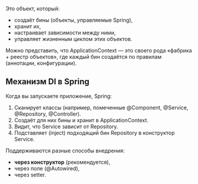 Это объект, который:
- создаёт бины (объекты, управляемые Spring),
- хранит их,
- настраивает зависимости между ними,
- управляет жизненным циклом этих объектов.
  
Можно представить, что ApplicationContext — это своего рода «фабрика + реестр объектов», где каждый бин создаётся по правилам (аннотации, конфигурации).

## **Механизм DI в Spring**

Когда вы запускаете приложение, Spring:

1. Сканирует классы (например, помеченные @Component, @Service, @Repository, @Controller).
2. Создаёт для них бины и хранит в ApplicationContext.
3. Видит, что Service зависит от Repository.
4. Подставляет (inject) подходящий бин Repository в конструктор Service.

Поддерживаются разные способы внедрения:
- **через конструктор** (рекомендуется),
- через поле (@Autowired),
- через setter.

